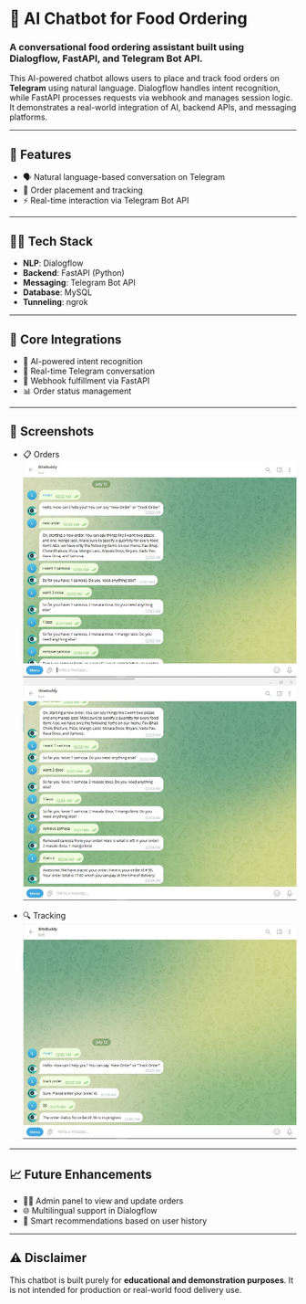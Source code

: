 # 🤖 AI Chatbot for Food Ordering

### A conversational food ordering assistant built using **Dialogflow**, **FastAPI**, and **Telegram Bot API**.

This AI-powered chatbot allows users to place and track food orders on **Telegram** using natural language. Dialogflow handles intent recognition, while FastAPI processes requests via webhook and manages session logic. It demonstrates a real-world integration of AI, backend APIs, and messaging platforms.

---

## 🚀 Features

- 🗣️ Natural language-based conversation on Telegram  
- 🛒 Order placement and tracking  
- ⚡ Real-time interaction via Telegram Bot API  

---

## 🧑‍💻 Tech Stack

- **NLP**: Dialogflow  
- **Backend**: FastAPI (Python)  
- **Messaging**: Telegram Bot API  
- **Database**: MySQL
- **Tunneling**: ngrok

---

## 🔧 Core Integrations

- 🧠 AI-powered intent recognition  
- 💬 Real-time Telegram conversation  
- 🧾 Webhook fulfillment via FastAPI  
- 📊 Order status management  

---

## 📸 Screenshots

- 📋 Orders
![Add order](./screenshots/add-order.jpg)
![Remove order](./screenshots/remove-order.jpg)

- 🔍 Tracking
![Order track](./screenshots/track-order.jpg)

---

## 📈 Future Enhancements

- 🧑‍🍳 Admin panel to view and update orders  
- 🌐 Multilingual support in Dialogflow  
- 🧠 Smart recommendations based on user history  

---

## ⚠️ Disclaimer

This chatbot is built purely for **educational and demonstration purposes**. It is not intended for production or real-world food delivery use.
